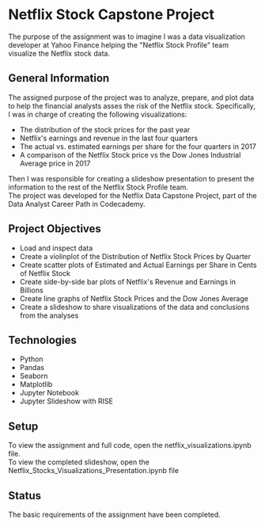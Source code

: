 # Netflix Stock Capstone Project
The purpose of the assignment was to imagine I was a data visualization developer at Yahoo Finance helping the "Netflix Stock Profile" team visualize the Netflix stock data.
## General Information
The assigned purpose of the project was to analyze, prepare, and plot data to help the financial analysts asses the risk of the Netflix stock.
Specifically, I was in charge of creating the following visualizations:
+ The distribution of the stock prices for the past year
+ Netflix's earnings and revenue in the last four quarters
+ The actual vs. estimated earnings per share for the four quarters in 2017
+ A comparison of the Netflix Stock price vs the Dow Jones Industrial Average price in 2017 

Then I was responsible for creating a slideshow presentation to present the information to the rest of the Netflix Stock Profile team.\
The project was developed for the Netflix Data Capstone Project, part of the Data Analyst Career Path in Codecademy.

## Project Objectives
- Load and inspect data
- Create a violinplot of the Distribution of Netflix Stock Prices by Quarter
- Create scatter plots of Estimated and Actual Earnings per Share in Cents of Netflix Stock
- Create side-by-side bar plots of Netflix's Revenue and Earnings in Billions
- Create line graphs of Netflix Stock Prices and the Dow Jones Average
- Create a slideshow to share visualizations of the data and conclusions from the analyses

## Technologies
- Python
- Pandas
- Seaborn
- Matplotlib
- Jupyter Notebook
- Jupyter Slideshow with RISE

## Setup
To view the assignment and full code, open the netflix_visualizations.ipynb file.\
To view the completed slideshow, open the Netflix_Stocks_Visualizations_Presentation.ipynb file

## Status
The basic requirements of the assignment have been completed.
